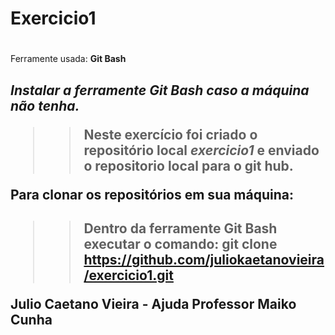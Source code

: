 # Exercicio1 <h1>
  
Ferramente usada: **Git Bash** <h2>
  
*Instalar a ferramente Git Bash caso a máquina não tenha.*
  
>>Neste exercício foi criado o repositório local *exercicio1* e 
enviado o repositorio local para o git hub.


Para clonar os repositórios em sua máquina: <h2>
>> Dentro da ferramente Git Bash executar o comando:
git clone https://github.com/juliokaetanovieira/exercicio1.git 


Julio Caetano Vieira - Ajuda Professor Maiko Cunha

